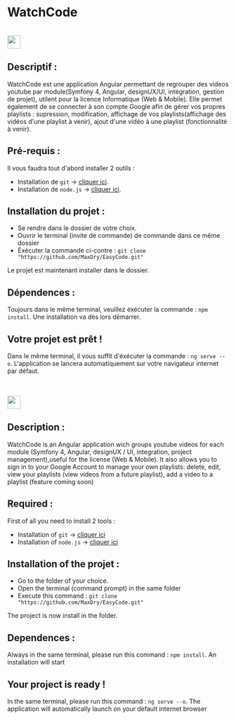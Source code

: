 # WatchCode
</br>


<img width="30px" src="http://files.softicons.com/download/internet-cons/flag-icons-by-custom-icon-design/ico/France-Flag.ico"> 

## Descriptif :

WatchCode est une application Angular permettant de regrouper des videos youtube par module(Symfony 4, Angular, designUX/UI, intégration, gestion de projet), utilent pour la licence Informatique (Web & Mobile).
Elle permet également de se connecter à son compte Google afin de gérer vos propres playlists : supression, modification, 
affichage de vos playlists(affichage des vidéos d'une playlist à venir), ajout d'une vidéo à une  playlist (fonctionnalité à venir).


## Pré-requis :

Il vous faudra tout d'abord installer 2 outils :

- Installation de `git` -> [cliquer ici](https://git-scm.com/downloads).
- Installation de `node.js` -> [cliquer ici](https://nodejs.org/en/download/).

## Installation du projet :

- Se rendre dans le dossier de votre choix.
- Ouvrir le terminal (invite de commande) de commande dans ce même dossier
- Éxécuter la commande ci-contre : `git clone "https://github.com/MaxDry/EasyCode.git"`

Le projet est maintenant installer dans le dossier.

## Dépendences :

Toujours dans le même terminal, veuillez éxécuter la commande : `npm install`. Une installation va dès lors démarrer.

## Votre projet est prêt !

Dans le même terminal, il vous suffit d'éxécuter la commande : `ng serve --o`.
L'application se lancera automatiquement sur votre navigateur internet par défaut.

</br>
</br>
<img width="30px" src="https://citusmigrate.fpt-software.jp/wp-content/themes/citusmigrate/imgs/United-Kingdom-flag-icon.png">

## Description :

WatchCode is an Angular application wich groups youtube videos for each module (Symfony 4, Angular, designUX / UI, integration, project management),useful for the license (Web & Mobile).
It also allows you to sign in to your Google Account to manage your own playlists: delete, edit,
view your playlists (view videos from a future playlist), add a video to a playlist (feature coming soon)


## Required :

First of all you need to install 2 tools :

- Installation of `git` -> [cliquer ici](https://git-scm.com/downloads)
- Installation of `node.js` -> [cliquer ici](https://nodejs.org/en/download/)

## Installation of the projet :

- Go to the folder of your choice.
- Open the terminal (command prompt) in the same folder
- Execute this command : `git clone "https://github.com/MaxDry/EasyCode.git"`

The project is now install in the folder.

## Dependences :

Always in the same terminal, please run this command : `npm install`. An installation will start

## Your project is ready !

In the same terminal, please run this command : `ng serve --o`.
The application will automatically launch on your default internet browser

